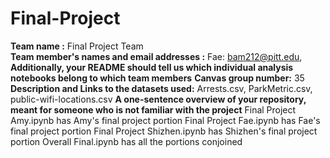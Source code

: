 # Final-Project

**Team name :** Final Project Team  <br />
**Team member's names and email addresses :** Fae: bam212@pitt.edu, 
**Additionally, your README should tell us which individual analysis notebooks belong to which team members**
**Canvas group number:** 35
**Description and Links to the datasets used:** Arrests.csv, ParkMetric.csv, public-wifi-locations.csv
**A one-sentence overview of your repository, meant for someone who is not familiar with the project**
Final Project Amy.ipynb has Amy's final project portion
Final Project Fae.ipynb has Fae's final project portion
Final Project Shizhen.ipynb has Shizhen's final project portion
Overall Final.ipynb has all the portions conjoined
